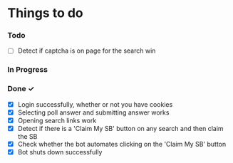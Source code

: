 # Things to do

### Todo

- [ ] Detect if captcha is on page for the search win 

### In Progress

### Done ✓

- [x] Login successfully, whether or not you have cookies
- [x] Selecting poll answer and submitting answer works
- [x] Opening search links work
- [x] Detect if there is a 'Claim My SB' button on any search and then claim the SB
- [x] Check whether the bot automates clicking on the 'Claim My SB' button 
- [x] Bot shuts down successfully